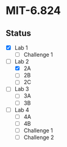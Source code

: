 # MIT-6.824

## Status
- [x] Lab 1
    - [ ] Challenge 1
- [ ] Lab 2
    - [x] 2A
    - [ ] 2B
    - [ ] 2C
- [ ] Lab 3
    - [ ] 3A
    - [ ] 3B
- [ ] Lab 4
    - [ ] 4A
    - [ ] 4B
    - [ ] Challenge 1
    - [ ] Challenge 2